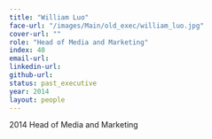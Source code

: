 ```yaml
---
title: "William Luo"
face-url: "/images/Main/old_exec/william_luo.jpg"
cover-url: ""
role: "Head of Media and Marketing"
index: 40
email-url:
linkedin-url:
github-url:
status: past_executive
year: 2014
layout: people
---
```

2014 Head of Media and Marketing
